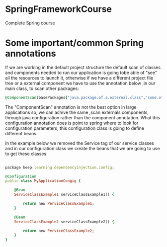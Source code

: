 # SpringFrameworkCourse

Complete Spring course

# Some important/common Spring annotations

If we are working in the default project structure the default scan of classes and components needed to run our application is going tobe able of "see" all the resources to launch it, otherwise if we have a different project file tree or a external component we have to use the annotation below ,in our main class, to scan other packages:

```ruby
@ComponentScan(basePackages{"java.package.of.a.external.class","some.other.component"})
```

The "ComponentScan" annotation is not the best option in large applications so, we can achive the same ,scan externals components, through java configuration rather than the component annotation. What this configuration annotation does is point to spring where to look for configuration parameters, this configuration class is going to define different beans.

In the example below we removed the Service tag of our service classes and in our configuration class we create the beans that we are going to use to get these classes:

```ruby
    
package keep.learning.dependencyinjection.config;

@Configuration
public class MyApplicationCongig {

    @Bean
    ServiceClassExample1 serviceClassExample1() {

        return new PerviceClassExample1;
    }

    @Bean
    ServiceClassExample2 serviceClassExample2() {

        return new PerviceClassExample2;
    }
}

```
